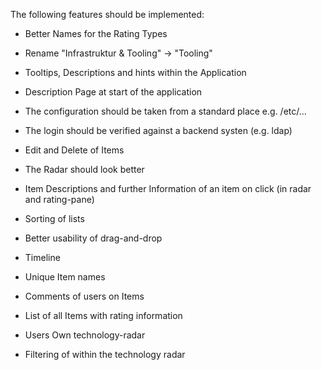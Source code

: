 
The following features should be implemented:

- Better Names for the Rating Types
- Rename "Infrastruktur & Tooling" -> "Tooling"
- Tooltips, Descriptions and hints within the Application
- Description Page at start of the application
- The configuration should be taken from a standard place e.g. /etc/...
- The login should be verified against a backend systen (e.g. ldap)
- Edit and Delete of Items
- The Radar should look better 
- Item Descriptions and further Information of an item on click (in radar and rating-pane)
- Sorting of lists
- Better usability of drag-and-drop

- Timeline

- Unique Item names
- Comments of users on Items
- List of all Items with rating information
- Users Own technology-radar
- Filtering of within the technology radar
